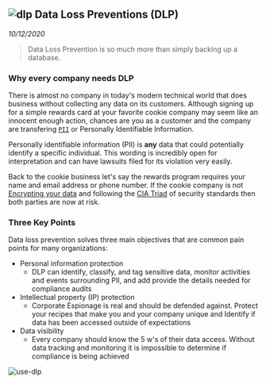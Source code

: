 ![dlp](https://www.security.org/wp-content/uploads/2019/08/resources-secure-confidential.jpg)
Data Loss Preventions (DLP)
-----------
_10/12/2020_

> Data Loss Prevention is so much more than simply backing up a database. 

### Why every company needs DLP

There is almost no company in today's modern technical world that does business without collecting any data on its customers. Although signing up for a simple rewards card at your favorite cookie company may seem like an innocent enough action, chances are you as a customer and the company are transfering [`PII`](https://searchsecurity.techtarget.com/definition/personally-identifiable-information-PII#:~:text=Personally%20identifiable%20information%20(PII)%20is,data%20can%20be%20considered%20PII.) or Personally Identifiable Information.

Personally identifiable information (PII) is **any** data that could potentially identify a specific individual. This wording is incredibly open for interpretation and can have lawsuits filed for its violation very easily. 

Back to the cookie business let's say the rewards program requires your name and email address or phone number. If the cookie company is not [Encrypting your data](./ops-401/06.md) and following the [CIA Triad](./ops-401/05.md) of security standards then both parties are now at risk. 

### Three Key Points

Data loss prevention solves three main objectives that are common pain points for many organizations: 

- Personal information protection 
    - DLP can identify, classify, and tag sensitive data, monitor activities and events surrounding PII, and add provide the details needed for compliance audits
- Intellectual property (IP) protection
    - Corporate Espionage is real and should be defended against. Protect your recipes that make you and your company unique and Identify if data has been accessed outside of expectations
- Data visibility
    -  Every company should know the 5 w's of their data access. Without data tracking and monitoring it is impossible to determine if compliance is being achieved

![use-dlp](https://blogvaronis2.wpengine.com/wp-content/uploads/2019/10/data-loss-prevention-dlp-protections-1.png)